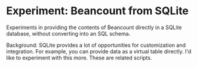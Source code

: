 # Experiment: Beancount from SQLite

Experiments in providing the contents of Beancount directly in a SQLite
database, without converting into an SQL schema.

Background: SQLite provides a lot of opportunities for customization and
integration. For example, you can provide data as a virtual table directly. I'd
like to experiment with this more. These are related scripts.
